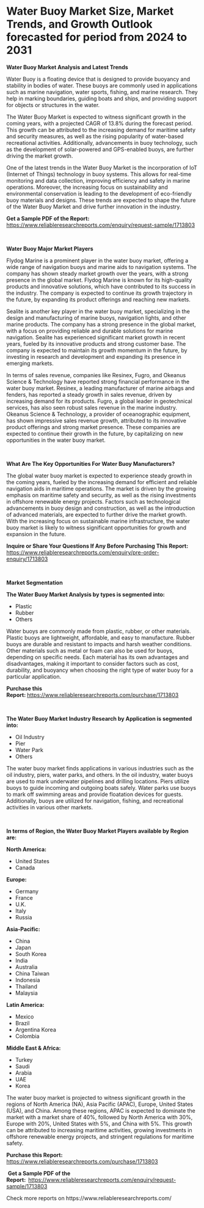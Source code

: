 <p><h1>Water Buoy Market Size, Market Trends, and Growth Outlook forecasted for period from 2024 to 2031</h1></p><p><strong>Water Buoy Market Analysis and Latest Trends</strong></p>
<p><p>Water Buoy is a floating device that is designed to provide buoyancy and stability in bodies of water. These buoys are commonly used in applications such as marine navigation, water sports, fishing, and marine research. They help in marking boundaries, guiding boats and ships, and providing support for objects or structures in the water.</p><p>The Water Buoy Market is expected to witness significant growth in the coming years, with a projected CAGR of 13.8% during the forecast period. This growth can be attributed to the increasing demand for maritime safety and security measures, as well as the rising popularity of water-based recreational activities. Additionally, advancements in buoy technology, such as the development of solar-powered and GPS-enabled buoys, are further driving the market growth.</p><p>One of the latest trends in the Water Buoy Market is the incorporation of IoT (Internet of Things) technology in buoy systems. This allows for real-time monitoring and data collection, improving efficiency and safety in marine operations. Moreover, the increasing focus on sustainability and environmental conservation is leading to the development of eco-friendly buoy materials and designs. These trends are expected to shape the future of the Water Buoy Market and drive further innovation in the industry.</p></p>
<p><strong>Get a Sample PDF of the Report:&nbsp;</strong> <a href="https://www.reliableresearchreports.com/enquiry/request-sample/1713803">https://www.reliableresearchreports.com/enquiry/request-sample/1713803</a></p>
<p>&nbsp;</p>
<p><strong>Water Buoy Major Market Players</strong></p>
<p><p>Flydog Marine is a prominent player in the water buoy market, offering a wide range of navigation buoys and marine aids to navigation systems. The company has shown steady market growth over the years, with a strong presence in the global market. Flydog Marine is known for its high-quality products and innovative solutions, which have contributed to its success in the industry. The company is expected to continue its growth trajectory in the future, by expanding its product offerings and reaching new markets.</p><p>Sealite is another key player in the water buoy market, specializing in the design and manufacturing of marine buoys, navigation lights, and other marine products. The company has a strong presence in the global market, with a focus on providing reliable and durable solutions for marine navigation. Sealite has experienced significant market growth in recent years, fueled by its innovative products and strong customer base. The company is expected to maintain its growth momentum in the future, by investing in research and development and expanding its presence in emerging markets.</p><p>In terms of sales revenue, companies like Resinex, Fugro, and Okeanus Science & Technology have reported strong financial performance in the water buoy market. Resinex, a leading manufacturer of marine airbags and fenders, has reported a steady growth in sales revenue, driven by increasing demand for its products. Fugro, a global leader in geotechnical services, has also seen robust sales revenue in the marine industry. Okeanus Science & Technology, a provider of oceanographic equipment, has shown impressive sales revenue growth, attributed to its innovative product offerings and strong market presence. These companies are expected to continue their growth in the future, by capitalizing on new opportunities in the water buoy market.</p></p>
<p>&nbsp;</p>
<p><strong>What Are The Key Opportunities For Water Buoy Manufacturers?</strong></p>
<p><p>The global water buoy market is expected to experience steady growth in the coming years, fueled by the increasing demand for efficient and reliable navigation aids in maritime operations. The market is driven by the growing emphasis on maritime safety and security, as well as the rising investments in offshore renewable energy projects. Factors such as technological advancements in buoy design and construction, as well as the introduction of advanced materials, are expected to further drive the market growth. With the increasing focus on sustainable marine infrastructure, the water buoy market is likely to witness significant opportunities for growth and expansion in the future.</p></p>
<p><strong>Inquire or Share Your Questions If Any Before Purchasing This Report:</strong> <a href="https://www.reliableresearchreports.com/enquiry/pre-order-enquiry/1713803">https://www.reliableresearchreports.com/enquiry/pre-order-enquiry/1713803</a></p>
<p>&nbsp;</p>
<p><strong>Market Segmentation</strong></p>
<p><strong>The Water Buoy Market Analysis by types is segmented into:</strong></p>
<p><ul><li>Plastic</li><li>Rubber</li><li>Others</li></ul></p>
<p><p>Water buoys are commonly made from plastic, rubber, or other materials. Plastic buoys are lightweight, affordable, and easy to manufacture. Rubber buoys are durable and resistant to impacts and harsh weather conditions. Other materials such as metal or foam can also be used for buoys, depending on specific needs. Each material has its own advantages and disadvantages, making it important to consider factors such as cost, durability, and buoyancy when choosing the right type of water buoy for a particular application.</p></p>
<p><strong>Purchase this Report:&nbsp;</strong><a href="https://www.reliableresearchreports.com/purchase/1713803">https://www.reliableresearchreports.com/purchase/1713803</a></p>
<p>&nbsp;</p>
<p><strong>The Water Buoy Market Industry Research by Application is segmented into:</strong></p>
<p><ul><li>Oil Industry</li><li>Pier</li><li>Water Park</li><li>Others</li></ul></p>
<p><p>The water buoy market finds applications in various industries such as the oil industry, piers, water parks, and others. In the oil industry, water buoys are used to mark underwater pipelines and drilling locations. Piers utilize buoys to guide incoming and outgoing boats safely. Water parks use buoys to mark off swimming areas and provide floatation devices for guests. Additionally, buoys are utilized for navigation, fishing, and recreational activities in various other markets.</p></p>
<p>&nbsp;</p>
<p><strong>In terms of Region, the Water Buoy Market Players available by Region are:</strong></p>
<p>
    <p> <strong> North America: </strong>
        <ul>
            <li>United States</li>
            <li>Canada</li>
        </ul>
        </p> 
    <p> <strong> Europe: </strong>
        <ul>
            <li>Germany</li>
            <li>France</li>
            <li>U.K.</li>
            <li>Italy</li>
            <li>Russia</li>
        </ul>
        </p> 
    <p> <strong> Asia-Pacific: </strong>
        <ul>
            <li>China</li>
            <li>Japan</li>
            <li>South Korea</li>
            <li>India</li>
            <li>Australia</li>
            <li>China Taiwan</li>
            <li>Indonesia</li>
            <li>Thailand</li>
            <li>Malaysia</li>
        </ul>
        </p> 
    <p> <strong> Latin America: </strong>
        <ul>
            <li>Mexico</li>
            <li>Brazil</li>
            <li>Argentina Korea</li>
            <li>Colombia</li>
        </ul>
        </p> 
    <p> <strong> Middle East & Africa: </strong>
        <ul>
            <li>Turkey</li>
            <li>Saudi</li>
            <li>Arabia</li>
            <li>UAE</li>
            <li>Korea</li>
        </ul>
    </p>
    </p>
<p><p>The water buoy market is projected to witness significant growth in the regions of North America (NA), Asia Pacific (APAC), Europe, United States (USA), and China. Among these regions, APAC is expected to dominate the market with a market share of 40%, followed by North America with 30%, Europe with 20%, United States with 5%, and China with 5%. This growth can be attributed to increasing maritime activities, growing investments in offshore renewable energy projects, and stringent regulations for maritime safety.</p></p>
<p><strong>Purchase this Report: </strong><a href="https://www.reliableresearchreports.com/purchase/1713803">https://www.reliableresearchreports.com/purchase/1713803</a></p>
<p>&nbsp;<strong>Get a Sample PDF of the Report:&nbsp;&nbsp;</strong><a href="https://www.reliableresearchreports.com/enquiry/request-sample/1713803">https://www.reliableresearchreports.com/enquiry/request-sample/1713803</a></p>
<p><strong></strong></p>
<p>Check more reports on https://www.reliableresearchreports.com/</p>